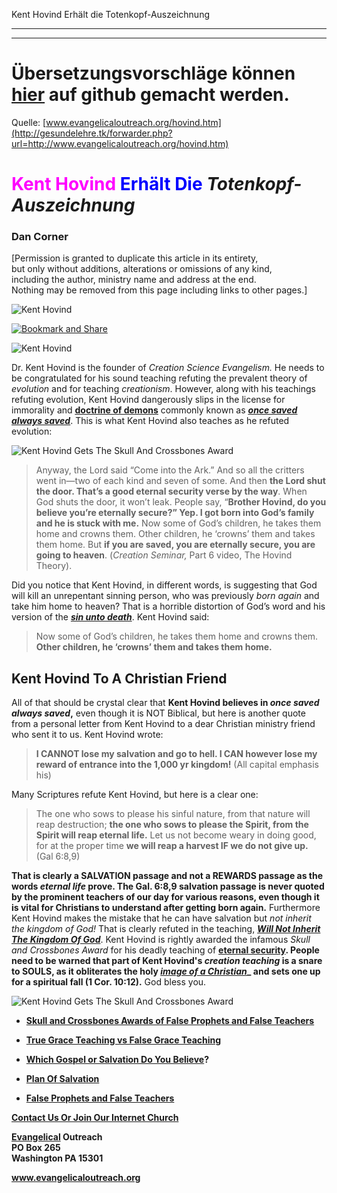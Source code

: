 <!--t Kent Hovind Erhält die Totenkopf-Auszeichnung t-->
<!--d  d-->

Kent Hovind Erhält die Totenkopf-Auszeichnung

- - - 
- - -

# Übersetzungsvorschläge können [hier](https://github.com/gesundelehre/gesundelehre_translate/blob/master/content/static/irrlehrer-artikel/totenkopf-auszeichnung-kent-hovind.md) auf github gemacht werden.

Quelle: [www.evangelicaloutreach.org/hovind.htm](http://gesundelehre.tk/forwarder.php?url=http://www.evangelicaloutreach.org/hovind.htm)

# <font color="magenta">Kent Hovind</font> <font color="blue">Erhält Die</font> _Totenkopf-Auszeichnung_

### Dan Corner

[Permission is granted to duplicate this article in its entirety,  
 but only without additions, alterations or omissions of any kind,  
 including the author, ministry name and address at the end.  
 Nothing may be removed from this page including links to other pages.]

![Kent Hovind](../../files/pictures/a-colorb.gif)


[![Bookmark and Share](../s7.addthis.com/static/btn/v2/lg-share-en.gif)](http://www.addthis.com/bookmark.php?v=250&username=xa-4ce723c86d857fe0)

![Kent Hovind](../../files/pictures/KentHovind.jpg)

Dr. Kent Hovind is the founder of _Creation Science Evangelism._ He needs to be congratulated for his sound teaching refuting the prevalent theory of _evolution_ and for teaching _creationism_. However, along with his teachings refuting evolution, Kent Hovind dangerously slips in the license for immorality and [**<u>doctrine of demons</u>**](http://gesundelehre.tk/forwarder.php?url=http://www.evangelicaloutreach.org/doctrine-of-demons.html) commonly known as [**<u>_once saved always saved_</u>**](http://gesundelehre.tk/forwarder.php?url=http://www.evangelicaloutreach.org/eternal-security.html). This is what Kent Hovind also teaches as he refuted evolution:
 

![Kent Hovind Gets The Skull And Crossbones Award](../../files/pictures/snc_de.jpg)

> Anyway, the Lord said “Come into the Ark.” And so all the critters went in—two of each kind and seven of some. And then **the Lord shut the door. That’s a good eternal security verse by the way**. When God shuts the door, it won’t leak. People say, “**Brother Hovind, do you believe you’re eternally secure?” Yep. I got born into God’s family and he is stuck with me.** Now some of God’s children, he takes them home and crowns them. Other children, he ‘crowns’ them and takes them home. But **if you are saved, you are eternally secure, you are going to heaven**. (_Creation Seminar,_ Part 6 video, The Hovind Theory).

Did you notice that Kent Hovind, in different words, is suggesting that God will kill an unrepentant sinning person, who was previously _born again_ and take him home to heaven? That is a horrible distortion of God’s word and his version of the [**_sin unto death_**](http://gesundelehre.tk/forwarder.php?url=http://www.evangelicaloutreach.org/sinuntodeath.html). Kent Hovind said:

> Now some of God’s children, he takes them home and crowns them. **Other children, he ‘crowns’ them and takes them home.**


## Kent Hovind To A Christian Friend

All of that should be crystal clear that **Kent Hovind believes in _once saved always saved_,** even though it is NOT Biblical, but here is another quote from a personal letter from Kent Hovind to a dear Christian ministry friend who sent it to us. Kent Hovind wrote:

> **I CANNOT lose my salvation and go to hell. I CAN however lose my reward of entrance into the 1,000 yr kingdom!** (All capital emphasis his)

Many Scriptures refute Kent Hovind, but here is a clear one:

> The one who sows to please his sinful nature, from that nature will reap destruction; **the one who sows to please the Spirit, from the Spirit will reap eternal life.** Let us not become weary in doing good, for at the proper time **we will reap a harvest IF we do not give up.** (Gal 6:8,9)

**That is clearly a SALVATION passage and not a REWARDS passage as the words _eternal life_ prove. The Gal. 6:8,9 salvation passage is never quoted by the prominent teachers of our day for various reasons, even though it is vital for Christians to understand after getting born again.**
Furthermore Kent Hovind makes the mistake that he can have salvation but _not inherit the kingdom of God!_ That is clearly refuted in the teaching, **_[Will Not Inherit The Kingdom Of God](http://gesundelehre.tk/forwarder.php?url=http://www.evangelicaloutreach.org/will-not-inherit-the-kingdom-of-God.htm)_**. Kent Hovind is rightly awarded the infamous _Skull and Crossbones Award_ for his deadly teaching of **[eternal security](http://gesundelehre.tk/forwarder.php?url=http://www.evangelicaloutreach.org/eternal-security.html). People need to be warned that part of Kent Hovind's _creation teaching_ is a snare to SOULS, as it obliterates the holy [_image of a Christian_](http://gesundelehre.tk/forwarder.php?url=http://www.evangelicaloutreach.org/image-of-a-christian.htm)_ and sets one up for a spiritual fall (1 Cor. 10:12).** God bless you.

![Kent Hovind Gets The Skull And Crossbones Award](../../files/pictures/a-colorb.gif)

- **[Skull and Crossbones Awards of False Prophets and False Teachers](http://gesundelehre.tk/forwarder.php?url=http://www.evangelicaloutreach.org/Skull_And_Crossbones.html)**

- **[True Grace Teaching vs False Grace Teaching](http://gesundelehre.tk/forwarder.php?url=http://www.evangelicaloutreach.org/true-grace-false-grace.html)**

- **[Which Gospel or Salvation Do You Believe](http://gesundelehre.tk/forwarder.php?url=http://www.evangelicaloutreach.org/whichgospel.htm)?**

- **[Plan Of Salvation](http://gesundelehre.tk/forwarder.php?url=http://www.evangelicaloutreach.org/plan-of-salvation.html)**

- **[False Prophets and False Teachers](http://gesundelehre.tk/forwarder.php?url=http://www.evangelicaloutreach.org/false.htm)**

**[Contact Us Or Join Our Internet Church](http://gesundelehre.tk/forwarder.php?url=http://www.evangelicaloutreach.org/contact.html)**

**[Evangelical](http://gesundelehre.tk/forwarder.php?url=http://www.evangelicaloutreach.org/index.html) Outreach**  
**PO Box 265**  
**Washington PA 15301**

**www.evangelicaloutreach.org**